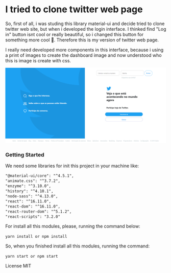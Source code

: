 # I tried to clone twitter web page

So, first of all, i was studing this library material-ui and decide tried to clone twitter web site, but when i developed the login interface. I thinked  find "Log in" button isnt cool or really beautiful, so i changed this button for something more cool 🎉. Therefore this is my version of twitter web page.

I really need developed more components in this interface, because i using a print of images to create the dashboard image and now understood who this is image is create with css.

![Twitter Login](screenshot/twitter-login.PNG)


### **Getting Started**

We need some libraries for init this project in your machine like:

    "@material-ui/core": "^4.5.1",
    "animate.css": "^3.7.2",
    "enzyme": "^3.10.0",
    "history": "^4.10.1",
    "node-sass": "^4.13.0",
    "react": "^16.11.0",
    "react-dom": "^16.11.0",
    "react-router-dom": "^5.1.2",
    "react-scripts": "3.2.0"

For install all this modules, please, running the command below: 

`yarn install or npm install`

So, when you finished install all this modules, running the command:

`yarn start or npm start`



License MIT



